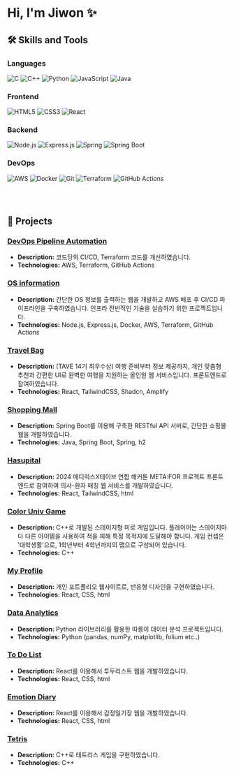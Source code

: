 # Hi, I'm Jiwon ✨

## 🛠 Skills and Tools

### Languages
![C](https://img.shields.io/badge/C-A8B9CC?style=flat-square&logo=C&logoColor=white)
![C++](https://img.shields.io/badge/C++-00599C?style=flat-square&logo=C%2B%2B&logoColor=white)
![Python](https://img.shields.io/badge/Python-3776AB?style=flat-square&logo=Python&logoColor=white)
![JavaScript](https://img.shields.io/badge/JavaScript-F7DF1E?style=flat-square&logo=JavaScript&logoColor=black)
![Java](https://img.shields.io/badge/Java-007396?style=flat-square&logo=Java&logoColor=white)

### Frontend
![HTML5](https://img.shields.io/badge/HTML5-E34F26?style=flat-square&logo=HTML5&logoColor=white)
![CSS3](https://img.shields.io/badge/CSS3-1572B6?style=flat-square&logo=CSS3&logoColor=white)
![React](https://img.shields.io/badge/React-61DAFB?style=flat-square&logo=React&logoColor=black)

### Backend
![Node.js](https://img.shields.io/badge/Node.js-339933?style=flat-square&logo=Node.js&logoColor=white)
![Express.js](https://img.shields.io/badge/Express.js-000000?style=flat-square&logo=Express&logoColor=white)
![Spring](https://img.shields.io/badge/Spring-6DB33F?style=flat-square&logo=Spring&logoColor=white)
![Spring Boot](https://img.shields.io/badge/Spring_Boot-6DB33F?style=flat-square&logo=SpringBoot&logoColor=white)

### DevOps
![AWS](https://img.shields.io/badge/AWS-232F3E?style=flat-square&logo=Amazon%20AWS&logoColor=white)
![Docker](https://img.shields.io/badge/Docker-2496ED?style=flat-square&logo=Docker&logoColor=white)
![Git](https://img.shields.io/badge/Git-F05032?style=flat-square&logo=Git&logoColor=white)
![Terraform](https://img.shields.io/badge/Terraform-623CE4?style=flat-square&logo=Terraform&logoColor=white)
![GitHub Actions](https://img.shields.io/badge/GitHub%20Actions-2088FF?style=flat-square&logo=GitHub%20Actions&logoColor=white)

<br>
<br>

## 🚀 Projects
### [DevOps Pipeline Automation](https://github.com/skkuding/codedang)
- **Description:** 코드당의 CI/CD, Terraform 코드를 개선하였습니다. 
- **Technologies:** AWS, Terraform, GitHub Actions
  
### [OS information](https://github.com/jiwonly/Infra)
- **Description:** 간단한 OS 정보를 출력하는 웹을 개발하고 AWS 배포 후 CI/CD 파이프라인을 구축하였습니다. 인프라 전반적인 기술을 실습하기 위한 프로젝트입니다.
- **Technologies:** Node.js, Express.js, Docker, AWS, Terraform, GitHub Actions

### [Travel Bag](https://github.com/M7-TAVE)
- **Description:** (TAVE 14기 최우수상) 여행 준비부터 정보 제공까지, 개인 맞춤형 추천과 간편한 UI로 완벽한 여행을 지원하는 올인원 웹 서비스입니다. 프론트엔드로 참여하였습니다.
- **Technologies:** React, TailwindCSS, Shadcn, Amplify

### [Shopping Mall](https://github.com/jiwonly/jpashop)
- **Description:** Spring Boot를 이용해 구축한 RESTful API 서버로, 간단한 쇼핑몰 웹을 개발하였습니다.
- **Technologies:** Java, Spring Boot, Spring, h2

### [Hasupital](https://github.com/MediluxXTaveHACK-TEAM3/HausPital-Frontend)
- **Description:** 2024 메디럭스X테이브 연합 해커톤 META:FOR 프로젝트 프론트엔드로 참여하여 의사-환자 매칭 웹 서비스를 개발하였습니다.
- **Technologies:** React, TailwindCSS, html

### [Color Univ Game](https://github.com/jiwonly/ColorUniv)
- **Description:** C++로 개발된 스테이지형 미로 게임입니다. 플레이어는 스테이지마다 다른 아이템을 사용하여 적을 피해 특정 목적지에 도달해야 합니다. 게임 컨셉은 '대학생활'으로, 1학년부터 4학년까지의 맵으로 구성되어 있습니다.
- **Technologies:** C++

### [My Profile](https://github.com/jiwonly/MyProfile)
- **Description:** 개인 포트폴리오 웹사이트로, 반응형 디자인을 구현하였습니다.
- **Technologies:** React, CSS, html

### [Data Analytics](https://github.com/jiwonly/Ddareungi)
- **Description:** Python 라이브러리를 활용한 따릉이 데이터 분석 프로젝트입니다.
- **Technologies:** Python (pandas, numPy, matplotlib, folium etc..)

### [To Do List](https://github.com/jiwonly/ToDoList)
- **Description:** React를 이용해서 투두리스트 웹을 개발하였습니다.
- **Technologies:** React, CSS, html

### [Emotion Diary](https://github.com/jiwonly/Emotion_Diary)
- **Description:** React를 이용해서 감정일기장 웹을 개발하였습니다.
- **Technologies:** React, CSS, html

### [Tetris](https://github.com/jiwonly/Tetris)
- **Description:** C++로 테트리스 게임을 구현하였습니다.
- **Technologies:** C++




